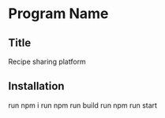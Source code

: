 # Program Name

## Title

Recipe sharing platform

## Installation

run npm i
run npm run build
run npm run start

